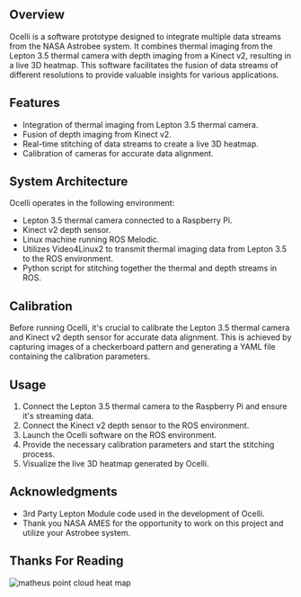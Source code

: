 ## Overview
Ocelli is a software prototype designed to integrate multiple data streams from the NASA Astrobee system. It combines thermal imaging from the Lepton 3.5 thermal camera with depth imaging from a Kinect v2, resulting in a live 3D heatmap. This software facilitates the fusion of data streams of different resolutions to provide valuable insights for various applications.

## Features
- Integration of thermal imaging from Lepton 3.5 thermal camera.
- Fusion of depth imaging from Kinect v2.
- Real-time stitching of data streams to create a live 3D heatmap.
- Calibration of cameras for accurate data alignment.

## System Architecture
Ocelli operates in the following environment:
- Lepton 3.5 thermal camera connected to a Raspberry Pi.
- Kinect v2 depth sensor.
- Linux machine running ROS Melodic.
- Utilizes Video4Linux2 to transmit thermal imaging data from Lepton 3.5 to the ROS environment.
- Python script for stitching together the thermal and depth streams in ROS.

## Calibration
Before running Ocelli, it's crucial to calibrate the Lepton 3.5 thermal camera and Kinect v2 depth sensor for accurate data alignment. This is achieved by capturing images of a checkerboard pattern and generating a YAML file containing the calibration parameters.

## Usage
1. Connect the Lepton 3.5 thermal camera to the Raspberry Pi and ensure it's streaming data.
2. Connect the Kinect v2 depth sensor to the ROS environment.
3. Launch the Ocelli software on the ROS environment.
4. Provide the necessary calibration parameters and start the stitching process.
5. Visualize the live 3D heatmap generated by Ocelli.

## Acknowledgments
- 3rd Party Lepton Module code used in the development of Ocelli.
- Thank you NASA AMES for the opportunity to work on this project and utilize your Astrobee system.

## Thanks For Reading
![matheus point cloud heat map](https://github.com/JORDAN-DIAZ-ENG/Astrobee-Ocelli/assets/30423497/370c46bb-f8ec-4550-ba90-c5e43d3f6b21)
